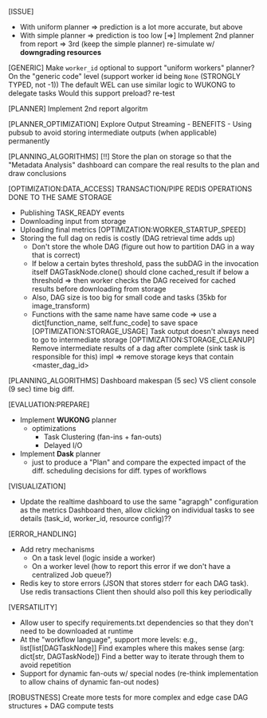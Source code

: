 [ISSUE]
- With uniform planner => prediction is a lot more accurate, but above
- With simple planner => prediction is too low
    [=>] Implement 2nd planner from report => 3rd (keep the simple planner)
        re-simulate w/ **downgrading resources**

[GENERIC] Make `worker_id` optional to support "uniform workers" planner?
    On the "generic code" level (support worker id being `None` (STRONGLY TYPED, not -1))
        The default WEL can use similar logic to WUKONG to delegate tasks
        Would this support preload?
    re-test

[PLANNER] Implement 2nd report algoritm

[PLANNER_OPTIMIZATION] Explore Output Streaming
    - BENEFITS
        - Using pubsub to avoid storing intermediate outputs (when applicable) permanently

[PLANNING_ALGORITHMS] [!!] Store the plan on storage so that the "Metadata Analysis" dashboard can compare the real results to the plan and draw conclusions

[OPTIMIZATION:DATA_ACCESS]
TRANSACTION/PIPE REDIS OPERATIONS DONE TO THE SAME STORAGE
- Publishing TASK_READY events
- Downloading input from storage
- Uploading final metrics
[OPTIMIZATION:WORKER_STARTUP_SPEED]
- Storing the full dag on redis is costly (DAG retrieval time adds up)
    - Don't store the whole DAG (figure out how to partition DAG in a way that is correct)
    - If below a certain bytes threshold, pass the subDAG in the invocation itself
        DAGTaskNode.clone() should clone cached_result if below a threshold => then worker checks the DAG received for cached results before downloading from storage
    - Also, DAG size is too big for small code and tasks (35kb for image_transform)
    - Functions with the same name have same code => use a dict[function_name, self.func_code] to save space
[OPTIMIZATION:STORAGE_USAGE] Task output doesn't always need to go to intermediate storage
[OPTIMIZATION:STORAGE_CLEANUP] Remove intermediate results of a dag after complete (sink task is responsible for this)
    impl => remove storage keys that contain <master_dag_id>

[PLANNING_ALGORITHMS] Dashboard makespan (5 sec) VS client console (9 sec) time big diff.

[EVALUATION:PREPARE]
- Implement **WUKONG** planner
    + optimizations
        - Task Clustering (fan-ins + fan-outs)
        - Delayed I/O
- Implement **Dask** planner
    - just to produce a "Plan" and compare the expected impact of the diff. scheduling decisions for diff. types of workflows

[VISUALIZATION]
- Update the realtime dashboard to use the same "agrapgh" configuration as the metrics Dashboard
    then, allow clicking on individual tasks to see details (task_id, worker_id, resource config)??

[ERROR_HANDLING]
- Add retry mechanisms
    - On a task level (logic inside a worker)
    - On a worker level (how to report this error if we don't have a centralized Job queue?)
- Redis key to store errors (JSON that stores stderr for each DAG task). Use redis transactions
    Client then should also poll this key periodically

[VERSATILITY]
- Allow user to specify requirements.txt dependencies so that they don't need to be downloaded at runtime
- At the "workflow language", support more levels: e.g., list[list[DAGTaskNode]]
    Find examples where this makes sense (arg: dict[str, DAGTaskNode])
    Find a better way to iterate through them to avoid repetition
- Support for dynamic fan-outs w/ special nodes (re-think implementation to allow chains of dynamic fan-out nodes)

[ROBUSTNESS] Create more tests for more complex and edge case DAG structures + DAG compute tests
